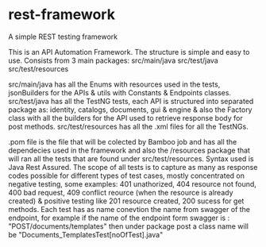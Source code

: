# rest-framework
A simple REST testing framework

This is an API Automation Framework. The structure is simple and easy to use.
Consists from 3 main packages: 
src/main/java
src/test/java 
src/test/resources

src/main/java has all the Enums with resources used in the tests, jsonBuilders for the APIs & utils with Constants & Endpoints classes.
src/test/java has all the TestNG tests, each API is structured into separated package as: identity, catalogs, documents, gui & engine & also the Factory class with all the builders for the API used to retrieve response body for post methods.
src/test/resources has all the .xml files for all the TestNGs.

.pom file is the file that will be colected by Bamboo job and has all the dependecies used in the framework and also the /resources package that will ran all the tests that are found under src/test/resources.
Syntax used is Java Rest Assured. The scope of all tests is to capture as many as response codes possible for different types of test cases, mostly concentrated on negative testing, some examples: 401 unathorized, 404 resource not found, 400 bad request,
409 conflict reource (when the resource is already created) & positive testing like 201 resource created, 200 sucess for get methods.
Each test has as name conevtion the name from swagger of the endpoint, for example if the name of the endpoint form swagger is : "POST/documents/templates" then under package post a class name will be "Documents_TemplatesTest[noOfTest].java"
